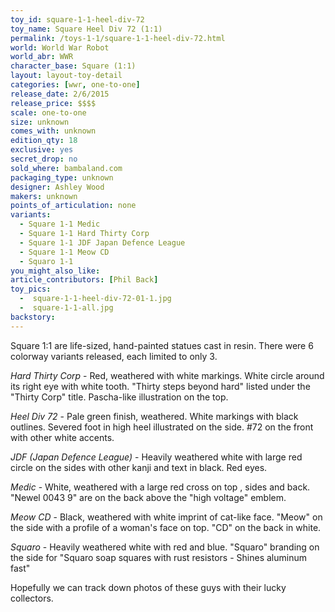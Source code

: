 ```yaml
---
toy_id: square-1-1-heel-div-72
toy_name: Square Heel Div 72 (1:1)
permalink: /toys-1-1/square-1-1-heel-div-72.html
world: World War Robot
world_abr: WWR
character_base: Square (1:1)
layout: layout-toy-detail
categories: [wwr, one-to-one]
release_date: 2/6/2015
release_price: $$$$
scale: one-to-one
size: unknown
comes_with: unknown
edition_qty: 18
exclusive: yes
secret_drop: no
sold_where: bambaland.com
packaging_type: unknown
designer: Ashley Wood
makers: unknown
points_of_articulation: none
variants: 
  - Square 1-1 Medic
  - Square 1-1 Hard Thirty Corp
  - Square 1-1 JDF Japan Defence League
  - Square 1-1 Meow CD
  - Squaro 1-1
you_might_also_like:  
article_contributors: [Phil Back]
toy_pics:
  -  square-1-1-heel-div-72-01-1.jpg
  -  square-1-1-all.jpg
backstory:  
---
```

Square 1:1 are life-sized, hand-painted statues cast in resin. There were 6 colorway variants released, each limited to only 3.

*Hard Thirty Corp* - Red, weathered with white markings. White circle around its right eye with white tooth. "Thirty steps beyond hard" listed under the "Thirty Corp" title. Pascha-like illustration on the top.

*Heel Div 72* - Pale green finish, weathered. White markings with black outlines. Severed foot in high heel illustrated on the side. #72 on the front with other white accents.

*JDF (Japan Defence League)* -  Heavily weathered white with large red circle on the sides with other kanji and text in black. Red eyes.

*Medic* - White, weathered with a large red cross on top , sides and back. "Newel 0043 9" are on the back above the "high voltage" emblem.

*Meow CD* - Black, weathered with white imprint of cat-like face. "Meow" on the side with a profile of a woman's face on top. "CD" on the back in white.

*Squaro* - Heavily weathered white with red and blue. "Squaro" branding on the side for "Squaro soap squares with rust resistors - Shines aluminum fast"

Hopefully we can track down photos of these guys with their lucky collectors.